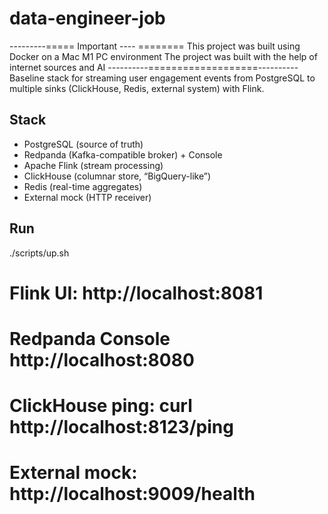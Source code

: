 # data-engineer-job
---------===== Important ---- ========
This project was built using Docker on a Mac M1 PC environment
The project was built with the help of internet sources and AI
----------===================----------
Baseline stack for streaming user engagement events from PostgreSQL to multiple sinks (ClickHouse, Redis, external system) with Flink.

## Stack
- PostgreSQL (source of truth)
- Redpanda (Kafka-compatible broker) + Console
- Apache Flink (stream processing)
- ClickHouse (columnar store, “BigQuery-like”)
- Redis (real-time aggregates)
- External mock (HTTP receiver)

## Run
./scripts/up.sh
# Flink UI:        http://localhost:8081
# Redpanda Console http://localhost:8080
# ClickHouse ping: curl http://localhost:8123/ping
# External mock:   http://localhost:9009/health
